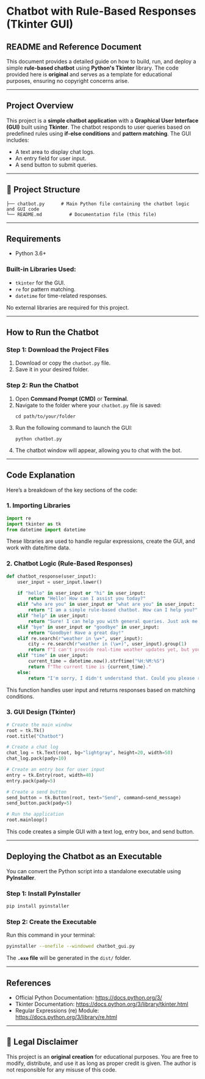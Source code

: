 # Chatbot with Rule-Based Responses (Tkinter GUI)

##  **README and Reference Document**
This document provides a detailed guide on how to build, run, and deploy a simple **rule-based chatbot** using **Python's Tkinter** library. The code provided here is **original** and serves as a template for educational purposes, ensuring no copyright concerns arise.

---

##  **Project Overview**
This project is a **simple chatbot application** with a **Graphical User Interface (GUI)** built using **Tkinter**. The chatbot responds to user queries based on predefined rules using **if-else conditions** and **pattern matching**. The GUI includes:
- A text area to display chat logs.
- An entry field for user input.
- A send button to submit queries.

---

## 📂 **Project Structure**
```
├── chatbot.py      # Main Python file containing the chatbot logic and GUI code
└── README.md          # Documentation file (this file)
```

---

##  **Requirements**
- Python 3.6+

### **Built-in Libraries Used:**
- `tkinter` for the GUI.
- `re` for pattern matching.
- `datetime` for time-related responses.

No external libraries are required for this project.

---

##  **How to Run the Chatbot**

### **Step 1: Download the Project Files**
1. Download or copy the `chatbot.py` file.
2. Save it in your desired folder.

### **Step 2: Run the Chatbot**
1. Open **Command Prompt (CMD)** or **Terminal**.
2. Navigate to the folder where your `chatbot.py` file is saved:
   ```
   cd path/to/your/folder
   ```
3. Run the following command to launch the GUI:
   ```
   python chatbot.py
   ```
4. The chatbot window will appear, allowing you to chat with the bot.

---

##  **Code Explanation**
Here’s a breakdown of the key sections of the code:

### **1. Importing Libraries**
```python
import re
import tkinter as tk
from datetime import datetime
```
These libraries are used to handle regular expressions, create the GUI, and work with date/time data.

### **2. Chatbot Logic (Rule-Based Responses)**
```python
def chatbot_response(user_input):
    user_input = user_input.lower()

    if "hello" in user_input or "hi" in user_input:
        return "Hello! How can I assist you today?"
    elif "who are you" in user_input or "what are you" in user_input:
        return "I am a simple rule-based chatbot. How can I help you?"
    elif "help" in user_input:
        return "Sure! I can help you with general queries. Just ask me anything."
    elif "bye" in user_input or "goodbye" in user_input:
        return "Goodbye! Have a great day!"
    elif re.search(r"weather in \w+", user_input):
        city = re.search(r"weather in (\w+)", user_input).group(1)
        return f"I can't provide real-time weather updates yet, but you can check online for the latest weather in {city}."
    elif "time" in user_input:
        current_time = datetime.now().strftime("%H:%M:%S")
        return f"The current time is {current_time}."
    else:
        return "I'm sorry, I didn't understand that. Could you please rephrase?"
```
This function handles user input and returns responses based on matching conditions.

### **3. GUI Design (Tkinter)**
```python
# Create the main window
root = tk.Tk()
root.title("Chatbot")

# Create a chat log
chat_log = tk.Text(root, bg="lightgray", height=20, width=50)
chat_log.pack(pady=10)

# Create an entry box for user input
entry = tk.Entry(root, width=40)
entry.pack(pady=5)

# Create a send button
send_button = tk.Button(root, text="Send", command=send_message)
send_button.pack(pady=5)

# Run the application
root.mainloop()
```
This code creates a simple GUI with a text log, entry box, and send button.

---

##  **Deploying the Chatbot as an Executable**
You can convert the Python script into a standalone executable using **PyInstaller**.

### **Step 1: Install PyInstaller**
```bash
pip install pyinstaller
```

### **Step 2: Create the Executable**
Run this command in your terminal:
```bash
pyinstaller --onefile --windowed chatbot_gui.py
```
The **`.exe` file** will be generated in the `dist/` folder.

---

##  **References**
- Official Python Documentation: https://docs.python.org/3/
- Tkinter Documentation: https://docs.python.org/3/library/tkinter.html
- Regular Expressions (re) Module: https://docs.python.org/3/library/re.html

---

## 🔐 **Legal Disclaimer**
This project is an **original creation** for educational purposes. You are free to modify, distribute, and use it as long as proper credit is given. The author is not responsible for any misuse of this code.

